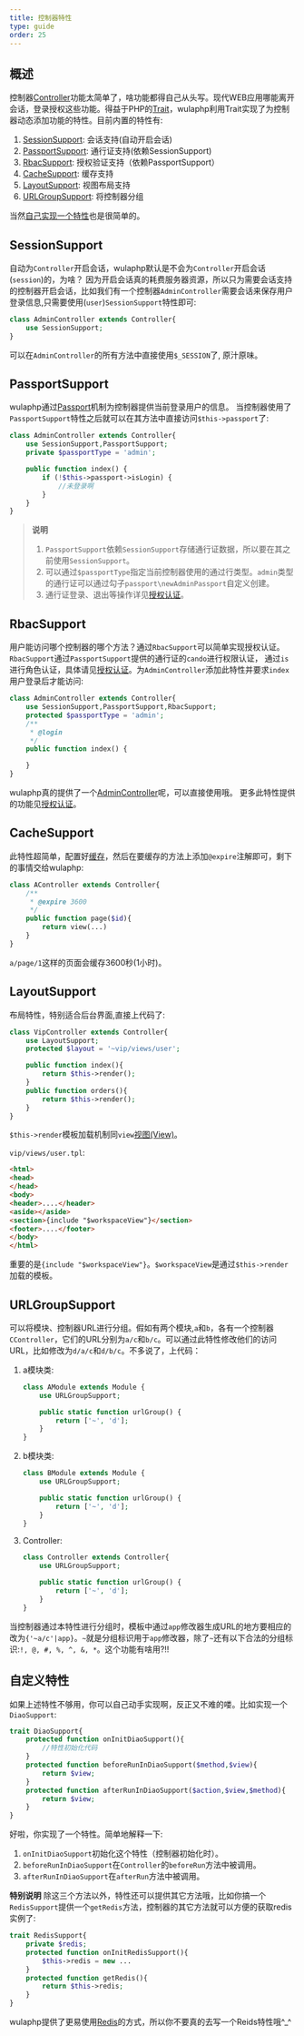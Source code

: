 ```yaml
---
title: 控制器特性
type: guide
order: 25
---
```


## 概述

控制器[Controller](controller.html)功能太简单了，啥功能都得自己从头写。现代WEB应用哪能离开会话，登录授权这些功能。得益于PHP的[Trait](http://php.net/manual/zh/language.oop5.traits.php)，wulaphp利用Trait实现了为控制器动态添加功能的特性。目前内置的特性有:

1. [SessionSupport](#SessionSupport): 会话支持(自动开启会话)
2. [PassportSupport](#PassportSupport): 通行证支持(依赖SessionSupport)
3. [RbacSupport](#RbacSupport): 授权验证支持（依赖PassportSupport）
4. [CacheSupport](#CacheSupport): 缓存支持
5. [LayoutSupport](#LayoutSupport): 视图布局支持
6. [URLGroupSupport](#URLGroupSupport): 将控制器分组

当然[自己实现一个特性](#自定义特性)也是很简单的。

## SessionSupport

自动为`Controller`开启会话，wulaphp默认是不会为`Controller`开启会话(`session`)的，为啥？
因为开启会话真的耗费服务器资源，所以只为需要会话支持的控制器开启会话，比如我们有一个控制器`AdminController`需要会话来保存用户登录信息,只需要使用(`user`)`SessionSupport`特性即可:

```php
class AdminController extends Controller{
    use SessionSupport;
}
```

可以在`AdminController`的所有方法中直接使用`$_SESSION`了, 原汁原味。

## PassportSupport

wulaphp通过[Passport](https://github.com/ninggf/wulaphp/blob/v2.0/wulaphp/auth/Passport.php)机制为控制器提供当前登录用户的信息。
当控制器使用了`PassportSupport`特性之后就可以在其方法中直接访问`$this->passport`了:

```php
class AdminController extends Controller{
    use SessionSupport,PassportSupport;
    private $passportType = 'admin';

    public function index() {
        if (!$this->passport->isLogin) {
            //未登录啊
        }
    }
}
```

> **说明**
>
> 1. `PassportSupport`依赖`SessionSupport`存储通行证数据，所以要在其之前使用`SessionSupport`。
> 2. 可以通过`$passportType`指定当前控制器使用的通过行类型。`admin`类型的通行证可以通过勾子`passport\newAdminPassport`自定义创建。
> 3. 通行证登录、退出等操作详见[授权认证](../advance/rbac.html)。

## RbacSupport

用户能访问哪个控制器的哪个方法？通过`RbacSupport`可以简单实现授权认证。`RbacSupport`通过`PassportSupport`提供的通行证的`cando`进行权限认证，
通过`is`进行角色认证，具体请见[授权认证](../advance/rbac.html)。为`AdminController`添加此特性并要求`index`用户登录后才能访问:

```php
class AdminController extends Controller{
    use SessionSupport,PassportSupport,RbacSupport;
    protected $passportType = 'admin';
    /**
     * @login
     */
    public function index() {

    }
}
```

wulaphp真的提供了一个[AdminController](https://github.com/ninggf/wulaphp/blob/v2.0/wulaphp/mvc/controller/AdminController.php)呢，可以直接使用哦。
更多此特性提供的功能见[授权认证](../advance/rbac.html)。

## CacheSupport

此特性超简单，配置好[缓存](../config/cache.html)，然后在要缓存的方法上添加`@expire`注解即可，剩下的事情交给wulaphp:

```php
class AController extends Controller{
    /**
     * @expire 3600
     */
    public function page($id){
        return view(...)
    }
}
```

`a/page/1`这样的页面会缓存3600秒(1小时)。

## LayoutSupport

布局特性，特别适合后台界面,直接上代码了:

```php
class VipController extends Controller{
    use LayoutSupport;
    protected $layout = '~vip/views/user';

    public function index(){
        return $this->render();
    }
    public function orders(){
        return $this->render();
    }
}
```

`$this->render`模板加载机制同`view`[视图(View)](controller.html#视图)。

`vip/views/user.tpl`:

```html
<html>
<head>
</head>
<body>
<header>....</header>
<aside></aside>
<section>{include "$workspaceView"}</section>
<footer>....</footer>
</body>
</html>
```

重要的是`{include "$workspaceView"}`。`$workspaceView`是通过`$this->render`加载的模板。

## URLGroupSupport

可以将模块、控制器URL进行分组。假如有两个模块,`a`和`b`，各有一个控制器`CController`，它们的URL分别为`a/c`和`b/c`。可以通过此特性修改他们的访问URL，比如修改为`d/a/c`和`d/b/c`。不多说了，上代码：

1. a模块类:
    ```php
    class AModule extends Module {
        use URLGroupSupport;

        public static function urlGroup() {
            return ['~', 'd'];
        }
    }
    ```
2. b模块类:
    ```php
    class BModule extends Module {
        use URLGroupSupport;

        public static function urlGroup() {
            return ['~', 'd'];
        }
    }
    ```
3. Controller:
    ```php
    class Controller extends Controller{
        use URLGroupSupport;

        public static function urlGroup() {
            return ['~', 'd'];
        }
    }
    ```

当控制器通过本特性进行分组时，模板中通过`app`修改器生成URL的地方要相应的改为`{'~a/c'|app}`。`~`就是分组标识用于`app`修改器，除了`~`还有以下合法的分组标识:`!, @, #, %, ^, &, *`。这个功能有啥用?!!

## 自定义特性

如果上述特性不够用，你可以自己动手实现啊，反正又不难的喽。比如实现一个`DiaoSupport`:

```php
trait DiaoSupport{
    protected function onInitDiaoSupport(){
        //特性初始化代码
    }
    protected function beforeRunInDiaoSupport($method,$view){
        return $view;
    }
    protected function afterRunInDiaoSupport($action,$view,$method){
        return $view;
    }
}
```

好啦，你实现了一个特性。简单地解释一下:

1. `onInitDiaoSupport`初始化这个特性（控制器初始化时）。
2. `beforeRunInDiaoSupport`在`Controller`的`beforeRun`方法中被调用。
3. `afterRunInDiaoSupport`在`afterRun`方法中被调用。

**特别说明**
除这三个方法以外，特性还可以提供其它方法哦，比如你搞一个`RedisSupport`提供一个`getRedis`方法，控制器的其它方法就可以方便的获取redis实例了:

```php
trait RedisSupport{
    private $redis;
    protected function onInitRedisSupport(){
        $this->redis = new ...
    }
    protected function getRedis(){
        return $this->redis;
    }
}
```

wulaphp提供了更易使用[Redis](../utils/redis.html)的方式，所以你不要真的去写一个Reids特性哦^_^
